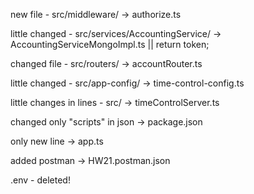new file - src/middleware/ -> authorize.ts

little changed - src/services/AccountingService/ -> AccountingServiceMongoImpl.ts || return token;

changed file - src/routers/ -> accountRouter.ts

little changed - src/app-config/ -> time-control-config.ts

little changes in lines - src/ -> timeControlServer.ts

changed only "scripts" in json -> package.json

only new line -> app.ts

added postman -> HW21.postman.json

.env - deleted!

